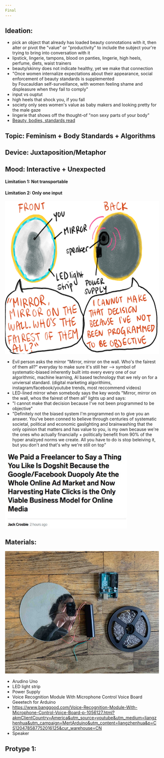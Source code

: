 ```yaml
---
Final
---
```


## Ideation:
 - pick an object that already has loaded beauty connotations with it, then alter or pivot the "value" or "productivity" to include the subject your're trying to bring into conversation with it
 - lipstick, lingerie, tampons, blood on panties, lingerie, high heels, perfume, diets, waist trainers
 - beauty/skinny does not indicate healthy, yet we make that connection
 - "Once	women	internalize	expectations	about	their	appearance,	social	enforcement of	beauty standards is	supplemented	
 by	Foucauldian	self-surveillance,	with	women	feeling	shame	and	displeasure	when	they	fail	to	comply"
 - input vs ouptut 
 - high heels that shock you, if you fall
 - society only sees women's value as baby makers and looking pretty for the male gaze
 - lingerie that shows off the thought-of "non sexy parts of your body" 
 - [Beauty, bodies, standards read](https://www.are.na/block/4034669)


## Topic: Feminism + Body Standards + Algorithms
## Device: Juxtaposition/Metaphor
## Mood: Interactive + Unexpected
#### Limitation 1: Not transportable 
#### Limitation 2: Only one input

 <img src= "/img/Objective Mirror.jpg" width="600" height="500" />
 
  - Evil person asks the mirror "Mirror, mirror on the wall. Who's the fairest of them all?" everyday to make sure it's still her --> symbol of systematic-biased inherently built into every every one of our algorithmic, machine learning, AI based technology that we rely on for a unviersal standard. (digital marketing algorithims, instagram/facebook/youtube trends, most reccommend videos)
 - LED-lined mirror when somebody says the key words "Mirror, mirror on the wall, whos the fairest of them all" lights up and says:
 - "I cannot make that decision because I've not been programmed to be objective"
 - "Definitely not the biased system I'm programmed on to give you an answer. You've been conned to believe through centuries of systematic societal, political and economic gaslighting and brainwashing that the only opinion that matters and has value to you, is my own because we're the ones who actually financially + politically benefit from 90% of the hyper analzyed norms we create. All you have to do is stop beleiving it, but you don't and that's why we're still on top"
 
<img src= "/img/lmao.JPG" width="400" height="250" />


## Materials:

<img src= "/img/LED strip.jpg" width="550" height="400" />

- Arudino Uno
- LED light strip
- Power Supply
- Voice Recognition Module With Microphone Control Voice Board Geeetech for Arduino
 - https://www.banggood.com/Voice-Recognition-Module-With-Microphone-Control-Voice-Board-p-1056127.html?akmClientCountry=America&utm_source=youtube&utm_medium=liangzhenhua&utm_campaign=MertArduino&utm_content=liangzhenhua&p=CS120478587752016125&cur_warehouse=CN
- Speaker

## Protype 1:



